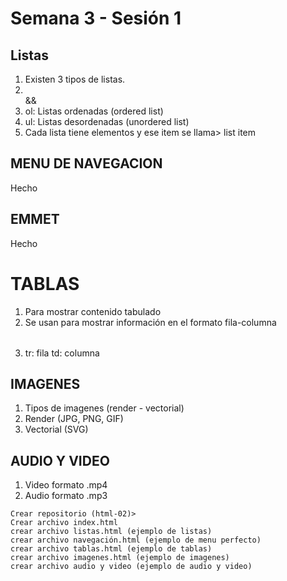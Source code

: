 # Semana 3 - Sesión 1

## Listas

1. Existen 3 tipos de listas.
2. <ol></ol> && <ul></ul>
3. ol: Listas ordenadas (ordered list)
4. ul: Listas desordenadas (unordered list)
5. Cada lista tiene elementos y ese item se llama> list item

## MENU DE NAVEGACION

Hecho

## EMMET

Hecho

# TABLAS

1. Para mostrar contenido tabulado
2. Se usan para mostrar información en el formato fila-columna
3. <table></table>  tr: fila td: columna

## IMAGENES

1. Tipos de imagenes (render - vectorial)
2. Render (JPG, PNG, GIF)
3. Vectorial (SVG)

## AUDIO Y VIDEO

1. Video formato .mp4
2. Audio formato .mp3

<!--Imagen 200*200-->


    Crear repositorio (html-02)>
    Crear archivo index.html
    crear archivo listas.html (ejemplo de listas)
    crear archivo navegación.html (ejemplo de menu perfecto)
    crear archivo tablas.html (ejemplo de tablas)
    crear archivo imagenes.html (ejemplo de imagenes)
    crear archivo audio y video (ejemplo de audio y video)
